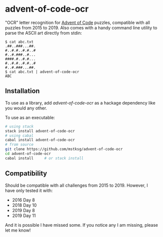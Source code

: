 # advent-of-code-ocr

"OCR" letter recognition for [Advent of Code][aoc] puzzles, compatible with all
puzzles from 2015 to 2019.  Also comes with a handy command line utility to
parse the ASCII art directly from stdin:

[aoc]: https://adventofcode.com

```
$ cat abc.txt
.##..###...##.
#..#.#..#.#..#
#..#.###..#...
####.#..#.#...
#..#.#..#.#..#
#..#.###...##.
$ cat abc.txt | advent-of-code-ocr
ABC
```

## Installation

To use as a library, add *advent-of-code-ocr* as a hackage dependency like you
would any other.

To use as an executable:

```bash
# using stack
stack install advent-of-code-ocr
# using cabal
cabal install advent-of-code-ocr
# from source
git clone https://github.com/mstksg/advent-of-code-ocr
cd advent-of-code-ocr
cabal install     # or stack install
```

## Compatibility

Should be compatible with all challenges from 2015 to 2019.  However, I have
only tested it with:


*   2016 Day 8
*   2018 Day 10
*   2019 Day 8
*   2019 Day 11

And it is possible I have missed some.  If you notice any I am missing, please
let me know!
